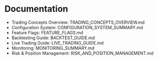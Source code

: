 # Documentation

- Trading Concepts Overview: TRADING_CONCEPTS_OVERVIEW.md
- Configuration System: CONFIGURATION_SYSTEM_SUMMARY.md
- Feature Flags: FEATURE_FLAGS.md
- Backtesting Guide: BACKTEST_GUIDE.md
- Live Trading Guide: LIVE_TRADING_GUIDE.md
- Monitoring: MONITORING_SUMMARY.md
- Risk & Position Management: RISK_AND_POSITION_MANAGEMENT.md
